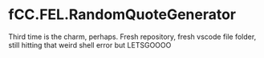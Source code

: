 # fCC.FEL.RandomQuoteGenerator
Third time is the charm, perhaps.  Fresh repository, fresh vscode file folder, still hitting that weird shell error but LETSGOOOO

